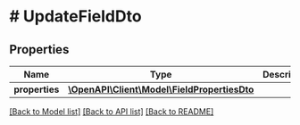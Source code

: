 # # UpdateFieldDto

## Properties

Name | Type | Description | Notes
------------ | ------------- | ------------- | -------------
**properties** | [**\OpenAPI\Client\Model\FieldPropertiesDto**](FieldPropertiesDto.md) |  |

[[Back to Model list]](../../README.md#models) [[Back to API list]](../../README.md#endpoints) [[Back to README]](../../README.md)
